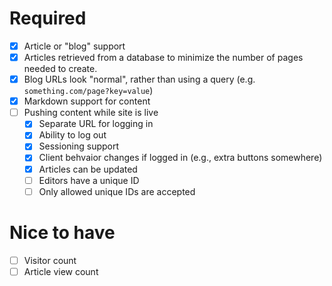 # Required
- [x] Article or "blog" support
- [x] Articles retrieved from a database to minimize the number of pages needed to create.
- [x] Blog URLs look "normal", rather than using a query (e.g. ```something.com/page?key=value```)
- [x] Markdown support for content
- [ ] Pushing content while site is live
	- [x] Separate URL for logging in
	- [x] Ability to log out
	- [x] Sessioning support
	- [x] Client behvaior changes if logged in (e.g., extra buttons somewhere)
	- [x] Articles can be updated
	- [ ] Editors have a unique ID
	- [ ] Only allowed unique IDs are accepted

# Nice to have
- [ ] Visitor count
- [ ] Article view count